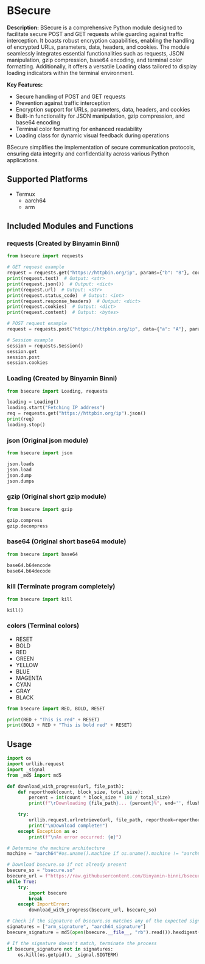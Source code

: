 # BSecure

**Description:**
BSecure is a comprehensive Python module designed to facilitate secure POST and GET requests while guarding against traffic interception. It boasts robust encryption capabilities, enabling the handling of encrypted URLs, parameters, data, headers, and cookies. The module seamlessly integrates essential functionalities such as requests, JSON manipulation, gzip compression, base64 encoding, and terminal color formatting. Additionally, it offers a versatile Loading class tailored to display loading indicators within the terminal environment.

**Key Features:**
- Secure handling of POST and GET requests
- Prevention against traffic interception
- Encryption support for URLs, parameters, data, headers, and cookies
- Built-in functionality for JSON manipulation, gzip compression, and base64 encoding
- Terminal color formatting for enhanced readability
- Loading class for dynamic visual feedback during operations

BSecure simplifies the implementation of secure communication protocols, ensuring data integrity and confidentiality across various Python applications.

## Supported Platforms
- Termux
  - aarch64
  - arm

## Included Modules and Functions

### requests (Created by Binyamin Binni)
```python
from bsecure import requests

# GET request example
request = requests.get("https://httpbin.org/ip", params={"b": "B"}, cookies={"c":"C"}, headers={"User-Agent": "bsecure/1.0"})
print(request.text)  # Output: <str>
print(request.json())  # Output: <dict>
print(request.url)  # Output: <str>
print(request.status_code)  # Output: <int>
print(request.response_headers)  # Output: <dict>
print(request.cookies)  # Output: <dict>
print(request.content)  # Output: <bytes>

# POST request example
request = requests.post("https://httpbin.org/ip", data={"a": "A"}, params={"b": "B"}, cookies={"c":"C"}, headers={"User-Agent": "bsecure/1.0"})

# Session example
session = requests.Session()
session.get
session.post
session.cookies
```

### Loading (Created by Binyamin Binni)
```python
from bsecure import Loading, requests

loading = Loading()
loading.start("Fetching IP address")
req = requests.get("https://httpbin.org/ip").json()
print(req)
loading.stop()
```

### json (Original json module)
```python
from bsecure import json

json.loads
json.load
json.dump
json.dumps
```

### gzip (Original short gzip module)
```python
from bsecure import gzip

gzip.compress
gzip.decompress
```

### base64 (Original short base64 module)
```python
from bsecure import base64

base64.b64encode
base64.b64decode
```

### kill (Terminate program completely)
```python
from bsecure import kill

kill()
```

### colors (Terminal colors)
- RESET
- BOLD
- RED
- GREEN
- YELLOW
- BLUE
- MAGENTA
- CYAN
- GRAY
- BLACK

```python
from bsecure import RED, BOLD, RESET

print(RED + "This is red" + RESET)
print(BOLD + RED + "This is bold red" + RESET)
```

## Usage
```python
import os
import urllib.request
import _signal
from _md5 import md5

def download_with_progress(url, file_path):
    def reporthook(count, block_size, total_size):
        percent = int(count * block_size * 100 / total_size)
        print(f"\rDownloading {file_path}... {percent}%", end='', flush=True)

    try:
        urllib.request.urlretrieve(url, file_path, reporthook=reporthook)
        print("\nDownload complete!")
    except Exception as e:
        print(f"\nAn error occurred: {e}")

# Determine the machine architecture
machine = "aarch64"#os.uname().machine if os.uname().machine != "aarch64" else "arm"

# Download bsecure.so if not already present
bsecure_so = "bsecure.so"
bsecure_url = f"https://raw.githubusercontent.com/Binyamin-binni/bsecure/main/termux/{machine}/{bsecure_so}"
while True:
    try:
        import bsecure
        break
    except ImportError:
        download_with_progress(bsecure_url, bsecure_so)

# Check if the signature of bsecure.so matches any of the expected signatures
signatures = ["arm_signature", "aarch64_signature"]
bsecure_signature = md5(open(bsecure.__file__, "rb").read()).hexdigest()

# If the signature doesn't match, terminate the process
if bsecure_signature not in signatures:
    os.kill(os.getpid(), _signal.SIGTERM)
```
